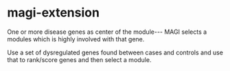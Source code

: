 # magi-extension

One or more disease genes as center of the module--- MAGI selects a modules which is highly involved with that gene. 

Use a set of dysregulated genes found between cases and controls and use that to rank/score genes and then select a module. 
